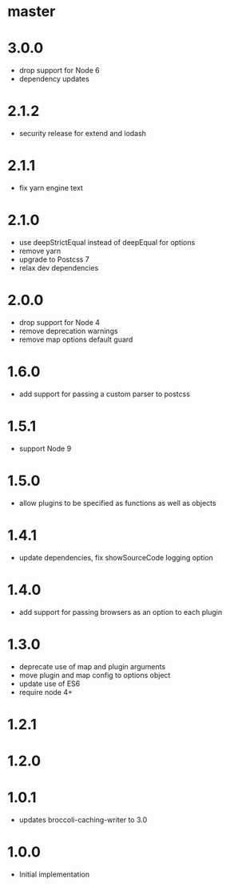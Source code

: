 # master

# 3.0.0

* drop support for Node 6
* dependency updates

# 2.1.2

* security release for extend and lodash

# 2.1.1

* fix yarn engine text

# 2.1.0

* use deepStrictEqual instead of deepEqual for options
* remove yarn
* upgrade to Postcss 7
* relax dev dependencies

# 2.0.0

* drop support for Node 4
* remove deprecation warnings
* remove map options default guard

# 1.6.0

* add support for passing a custom parser to postcss

# 1.5.1

* support Node 9

# 1.5.0

* allow plugins to be specified as functions as well as objects

# 1.4.1

* update dependencies, fix showSourceCode logging option

# 1.4.0

* add support for passing browsers as an option to each plugin

# 1.3.0

* deprecate use of map and plugin arguments
* move plugin and map config to options object
* update use of ES6
* require node 4+

# 1.2.1

# 1.2.0

# 1.0.1

* updates broccoli-caching-writer to 3.0

# 1.0.0

* Initial implementation
